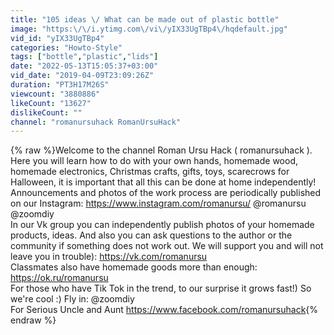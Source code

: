 ```yaml
---
title: "105 ideas \/ What can be made out of plastic bottle"
image: "https:\/\/i.ytimg.com\/vi\/yIX33UgTBp4\/hqdefault.jpg"
vid_id: "yIX33UgTBp4"
categories: "Howto-Style"
tags: ["bottle","plastic","lids"]
date: "2022-05-13T15:05:37+03:00"
vid_date: "2019-04-09T23:09:26Z"
duration: "PT3H17M26S"
viewcount: "3880886"
likeCount: "13627"
dislikeCount: ""
channel: "romanursuhack RomanUrsuHack"
---
```

{% raw %}Welcome to the channel Roman Ursu Hack ( romanursuhack ). Here you will learn how to do with your own hands, homemade wood, homemade electronics, Christmas crafts, gifts, toys, scarecrows for Halloween, it is important that all this can be done at home independently!<br />Announcements and photos of the work process are periodically published on our Instagram: <a rel="nofollow" target="blank" href="https://www.instagram.com/romanursu/">https://www.instagram.com/romanursu/</a> @romanursu @zoomdiy<br />In our Vk group you can independently publish photos of your homemade products, ideas. And also you can ask questions to the author or the community if something does not work out. We will support you and will not leave you in trouble): <a rel="nofollow" target="blank" href="https://vk.com/romanursu">https://vk.com/romanursu</a><br />Classmates also have homemade goods more than enough: <a rel="nofollow" target="blank" href="https://ok.ru/romanursu">https://ok.ru/romanursu</a><br />For those who have Tik Tok in the trend, to our surprise it grows fast!) So we're cool :) Fly in: @zoomdiy<br />For Serious Uncle and Aunt <a rel="nofollow" target="blank" href="https://www.facebook.com/romanursuhack">https://www.facebook.com/romanursuhack</a>{% endraw %}
